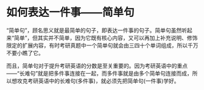 # 如何表达一件事——简单句

“简单句”，顾名思义就是最简单的句子，即表达一件事的句子。简单句虽然听起来“简单”，但其实并不简单，因为它既有核心内容，又可以再加上补充说明、修饰限定的扩展内容，有时考研真题中一个简单句就会由三四十个单词组成，所以千万不要小瞧了它。

而且，简单句对于提升考研英语的分数是至关重要的。因为考研英语中的重点——“长难句”就是把多件事连接在一起，而多件事就是由多个简单句连接而成，所以想攻克考研英语中的长难句(多件事)，就必须先把简单句(一件事)学好。